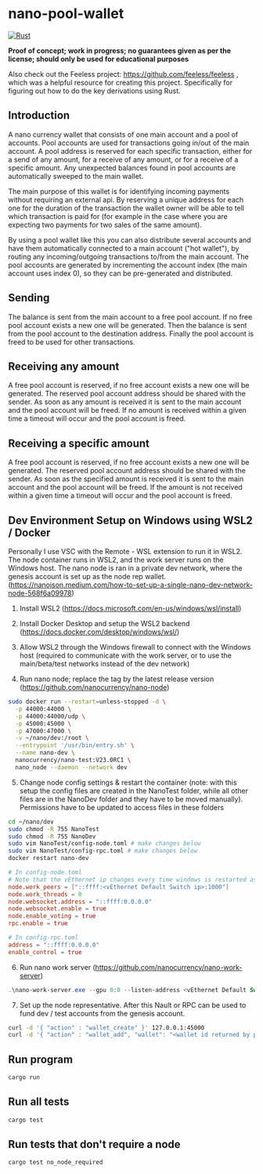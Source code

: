 # nano-pool-wallet

[![Rust](https://github.com/Daan4/nano-pool-wallet/actions/workflows/rust.yml/badge.svg)](https://github.com/Daan4/nano-pool-wallet/actions/workflows/rust.yml)

**Proof of concept; work in progress; no guarantees given as per the license; should only be used for educational purposes**

Also check out the Feeless project: https://github.com/feeless/feeless , which was a helpful resource for creating this project. Specifically for figuring out how to do the key derivations using Rust.

## Introduction

A nano currency wallet that consists of one main account and a pool of accounts. Pool accounts are used for transactions going in/out of the main account. A pool address is reserved for each specific transaction, either for a send of any amount, for a receive of any amount, or for a receive of a specific amount. Any unexpected balances found in pool accounts are automatically sweeped to the main wallet.

The main purpose of this wallet is for identifying incoming payments without requiring an external api. By reserving a unique address for each one for the duration of the transaction the wallet owner will be able to tell which transaction is paid for (for example in the case where you are expecting two payments for two sales of the same amount).

By using a pool wallet like this you can also distribute several accounts and have them automatically connected to a main account ("hot wallet"), by routing any incoming/outgoing transactions to/from the main account. The pool accounts are generated by incrementing the account index (the main account uses index 0), so they can be pre-generated and distributed.

## Sending

The balance is sent from the main account to a free pool account. If no free pool account exists a new one will be generated. Then the balance is sent from the pool account to the destination address. Finally the pool account is freed to be used for other transactions.

## Receiving any amount

A free pool account is reserved, if no free account exists a new one will be generated. The reserved pool account address should be shared with the sender. As soon as any amount is received it is sent to the main account and the pool account will be freed. If no amount is received within a given time a timeout will occur and the pool account is freed.

## Receiving a specific amount

A free pool account is reserved, if no free account exists a new one will be generated. The reserved pool account address should be shared with the sender. As soon as the specified amount is received it is sent to the main account and the pool account will be freed. If the amount is not received within a given time a timeout will occur and the pool account is freed.

## Dev Environment Setup on Windows using WSL2 / Docker
Personally I use VSC with the Remote - WSL extension to run it in WSL2. The node container runs in WSL2, and the work server runs on the Windows host. The nano node is ran in a private dev network, where the genesis account is set up as the node rep wallet. (https://nanojson.medium.com/how-to-set-up-a-single-nano-dev-network-node-568f6a09978)

1. Install WSL2 (https://docs.microsoft.com/en-us/windows/wsl/install)

2. Install Docker Desktop and setup the WSL2 backend (https://docs.docker.com/desktop/windows/wsl/)

3. Allow WSL2 through the Windows firewall to connect with the Windows host (required to communicate with the work server, or to use the main/beta/test networks instead of the dev network)

4. Run nano node; replace the tag by the latest release version (https://github.com/nanocurrency/nano-node)

```bash
sudo docker run --restart=unless-stopped -d \
  -p 44000:44000 \
  -p 44000:44000/udp \
  -p 45000:45000 \
  -p 47000:47000 \
  -v ~/nano/dev:/root \
  --entrypoint '/usr/bin/entry.sh' \
  --name nano-dev \
  nanocurrency/nano-test:V23.0RC1 \
  nano_node --daemon --network dev
```

5. Change node config settings & restart the container (note: with this setup the config files are created in the NanoTest folder, while all other files are in the NanoDev folder and they have to be moved manually). Permissions have to be updated to access files in these folders

```bash
cd ~/nano/dev
sudo chmod -R 755 NanoTest
sudo chmod -R 755 NanoDev
sudo vim NanoTest/config-node.toml # make changes below
sudo vim NanoTest/config-rpc.toml # make changes below
docker restart nano-dev
```

```toml
# In config-node.toml
# Note that the vEthernet ip changes every time windows is restarted as of writing
node.work_peers = ["::ffff:<vEthernet Default Switch ip>:1000"]
node.work_threads = 0
node.websocket.address = "::ffff:0.0.0.0"
node.websocket.enable = true
node.enable_voting = true
rpc.enable = true

# In config-rpc.toml
address = "::ffff:0.0.0.0"
enable_control = true
```

6. Run nano work server (https://github.com/nanocurrency/nano-work-server)

```powershell
.\nano-work-server.exe --gpu 0:0 --listen-address <vEthernet Default Switch ip>:1000
```

7. Set up the node representative. After this Nault or RPC can be used to fund dev / test accounts from the genesis account.

```bash
curl -d '{ "action" : "wallet_create" }' 127.0.0.1:45000
curl -d '{ "action" : "wallet_add", "wallet": "<wallet id returned by previous action>", "key": "34F0A37AAD20F4A260F0A5B3CB3D7FB50673212263E58A380BC10474BB039CE4"}' 127.0.0.1:45000
```

## Run program

```bash
cargo run
```

## Run all tests

```bash
cargo test
```

## Run tests that don't require a node

```bash
cargo test no_node_required
```
